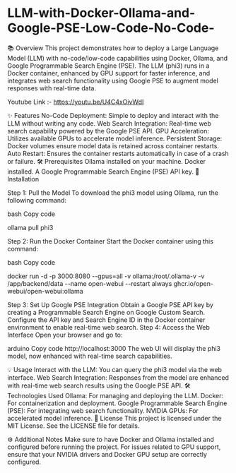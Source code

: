 # LLM-with-Docker-Ollama-and-Google-PSE-Low-Code-No-Code-
📚 Overview
This project demonstrates how to deploy a Large Language Model (LLM) with no-code/low-code capabilities using Docker, Ollama, and Google Programmable Search Engine (PSE). The LLM (phi3) runs in a Docker container, enhanced by GPU support for faster inference, and integrates web search functionality using Google PSE to augment model responses with real-time data.

Youtube Link :- https://youtu.be/U4C4xOivWdI

✨ Features
No-Code Deployment: Simple to deploy and interact with the LLM without writing any code.
Web Search Integration: Real-time web search capability powered by the Google PSE API.
GPU Acceleration: Utilizes available GPUs to accelerate model inference.
Persistent Storage: Docker volumes ensure model data is retained across container restarts.
Auto Restart: Ensures the container restarts automatically in case of a crash or failure.
🛠️ Prerequisites
Ollama installed on your machine.
Docker installed.
A Google Programmable Search Engine (PSE) API key.
🚀 Installation

Step 1: Pull the Model
To download the phi3 model using Ollama, run the following command:

bash
Copy code

ollama pull phi3


Step 2: Run the Docker Container
Start the Docker container using this command:

bash
Copy code

docker run -d -p 3000:8080 --gpus=all -v ollama:/root/.ollama-v -v /app/backend/data --name open-webui --restart always ghcr.io/open-webui/open-webui:ollama


Step 3: Set Up Google PSE Integration
Obtain a Google PSE API key by creating a Programmable Search Engine on Google Custom Search.
Configure the API key and Search Engine ID in the Docker container environment to enable real-time web search.
Step 4: Access the Web Interface
Open your browser and go to:

arduino
Copy code
http://localhost:3000
The web UI will display the phi3 model, now enhanced with real-time search capabilities.

💡 Usage
Interact with the LLM: You can query the phi3 model via the web interface.
Web Search Integration: Responses from the model are enhanced with real-time web search results using the Google PSE API.
🛠️ Technologies Used
Ollama: For managing and deploying the LLM.
Docker: For containerization and deployment.
Google Programmable Search Engine (PSE): For integrating web search functionality.
NVIDIA GPUs: For accelerated model inference.
📜 License
This project is licensed under the MIT License. See the LICENSE file for details.

⚙️ Additional Notes
Make sure to have Docker and Ollama installed and configured before running the project.
For issues related to GPU support, ensure that your NVIDIA drivers and Docker GPU setup are correctly configured.
